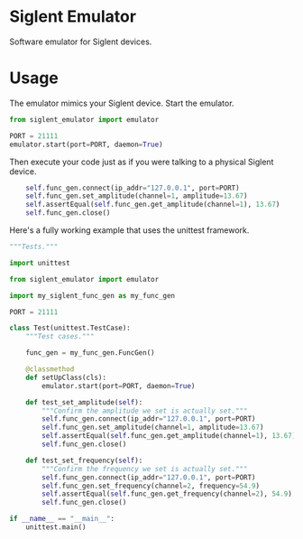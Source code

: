 # Siglent Emulator

Software emulator for Siglent devices.

# Usage

The emulator mimics your Siglent device. Start the emulator.

```python
from siglent_emulator import emulator

PORT = 21111
emulator.start(port=PORT, daemon=True)
```

Then execute your code just as if you were talking to a physical Siglent device.

```python
    self.func_gen.connect(ip_addr="127.0.0.1", port=PORT)
    self.func_gen.set_amplitude(channel=1, amplitude=13.67)
    self.assertEqual(self.func_gen.get_amplitude(channel=1), 13.67)
    self.func_gen.close()
```

Here's a fully working example that uses the unittest framework.

```python
"""Tests."""

import unittest

from siglent_emulator import emulator

import my_siglent_func_gen as my_func_gen

PORT = 21111

class Test(unittest.TestCase):
    """Test cases."""

    func_gen = my_func_gen.FuncGen()

    @classmethod
    def setUpClass(cls):
        emulator.start(port=PORT, daemon=True)

    def test_set_amplitude(self):
        """Confirm the amplitude we set is actually set."""
        self.func_gen.connect(ip_addr="127.0.0.1", port=PORT)
        self.func_gen.set_amplitude(channel=1, amplitude=13.67)
        self.assertEqual(self.func_gen.get_amplitude(channel=1), 13.67)
        self.func_gen.close()

    def test_set_frequency(self):
        """Confirm the frequency we set is actually set."""
        self.func_gen.connect(ip_addr="127.0.0.1", port=PORT)
        self.func_gen.set_frequency(channel=2, frequency=54.9)
        self.assertEqual(self.func_gen.get_frequency(channel=2), 54.9)
        self.func_gen.close()

if __name__ == "__main__":
    unittest.main()
```
